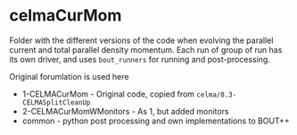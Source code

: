 # celmaCurMom

Folder with the different versions of the code when evolving the parallel current and
total parallel density momentum.
Each run of group of run has its own driver, and uses `bout_runners` for
running and post-processing.

Original forumlation is used here

* 1-CELMACurMom - Original code, copied from `celma/8.3-CELMASplitCleanUp`
* 2-CELMACurMomWMonitors - As 1, but added monitors
* common - python post processing and own implementations to BOUT++
